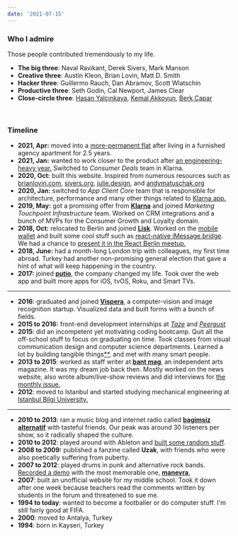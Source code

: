 ```yaml
---
date: '2021-07-15'
---
```


### Who I admire

Those people contributed tremendously to my life.

- **The big three**: Naval Ravikant, Derek Sivers, Mark Manson
- **Creative three**: Austin Kleon, Brian Lovin, Matt D. Smith
- **Hacker three**: Guillermo Rauch, Dan Abramov, Scott Wlatschin
- **Productive three**: Seth Godin, Cal Newport, James Clear
- **Close-circle three**: [Hasan Yalçınkaya](https://twitter.com/hafifuyku), [Kemal Akkoyun](https://kakkoyun.me), [Berk Çapar](https://berk.studio)

&nbsp;

### Timeline

- **2021, Apr:** moved into a [more-permanent flat](https://twitter.com/altaywtf/status/1387446623303778307) after living in a furnished agency apartment for 2.5 years.
- **2021, Jan:** wanted to work closer to the product after [an engineering-heavy year.](../notes/2020) Switched to _Consumer Deals_ team in Klarna.
- **2020, Oct:** built this website. Inspired from numerous resources such as [brianlovin.com](https://brianlovin.com), [sivers.org](https://sivers.org), [julie.design](https://julie.design), and [andymatuschak.org](https://notes.andymatuschak.org)
- **2020, Jan:** switched to _App Client Core_ team that is responsible for architecture, performance and many other things related to [Klarna app.](https://klarna.com/us/klarna-app/)
- **2019, May:** got a promising offer from [**Klarna**](https://klarna.com/) and joined _Marketing Touchpoint Infrastructure_ team. Worked on CRM integrations and a bunch of MVPs for the Consumer Growth and Loyalty domain.
- **2018, Oct:** relocated to Berlin and joined [**Lisk**](https://lisk.io). Worked on the [mobile wallet](https://github.com/LiskHQ/lisk-mobile) and built some cool stuff such as [react-native iMessage bridge](../notes/react-native-imessage). We had a chance to [present it in the React Berlin meetup.](https://www.youtube.com/watch?v=MEM6OBOBIhY)
- **2018, June:** had a month-long London trip with colleagues, my first time abroad. Turkey had another non-promising general election that gave a hint of what will keep happening in the country.
- **2017:** joined [**putio**](https://put.io/), the company changed my life. Took over the web app and built more apps for iOS, tvOS, Roku, and Smart TVs.

---

- **2016**: graduated and joined [**Vispera**](https://vispera.co), a computer-vision and image recognition startup. Visualized data and built forms with a bunch of fields.
- **2015 to 2016:** front-end development internships at _[Taze](https://tazebt.com)_ and _[Peergust](https://angel.co/peergust)_
- **2015**: did an incompetent yet motivating coding bootcamp. Quit all the off-school stuff to focus on graduating on time. Took classes from visual communication design and computer science departments. Learned a lot by building tangible things[\*](https://github.com/altaywtf/bilgi-shuttle-ios)[\*](https://github.com/altaywtf/vcd-ibeacon), and met with many smart people.
- **2013 to 2015**: worked as staff writer at [**bant mag**](https://bantmag.com), an independent arts magazine. It was my dream job back then. Mostly worked on the news website, also wrote album/live-show reviews and did interviews for [the monthly issue.](http://dergi.bantmag.com)
- **2012**: moved to Istanbul and started studying mechanical engineering at [Istanbul Bilgi University.](https://www.bilgi.edu.tr/en/)

---

- **2010 to 2013**: ran a music blog and internet radio called **[bagimsiz alternatif](https://8tracks.com/bagimsizalternatif)** with tasteful friends. Our peak was around 30 listeners per show, so it radically shaped the culture.
- **2010 to 2012**: played around with Ableton and [built some random stuff](https://soundcloud.com/altaywtf).
- **2008 to 2009:** published a fanzine called **Uzak**, with friends who were also poetically suffering from puberty.
- **2007 to 2012**: played drums in punk and alternative rock bands. [Recorded a demo](https://soundcloud.com/manevraonline/sets/palyaco) with the most memorable one, [**manevra**.](https://vimeo.com/26003192)
- **2007**: built an unofficial website for my middle school. Took it down after one week because teachers read the comments written by students in the forum and threatened to sue me.
- **1994 to today**: wanted to become a footballer or do computer stuff. I'm still fairly good at FIFA.
- **2000**: moved to Antalya, Turkey
- **1994**: born in Kayseri, Turkey
